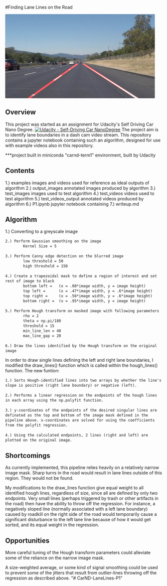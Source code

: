 #Finding Lane Lines on the Road 



<img src="examples/laneLines_thirdPass.jpg" width="480" alt="Combined Image" />

Overview
---

This project was started as an assignment for Udacity's Self Driving Car Nano Degree. [![Udacity - Self-Driving Car NanoDegree](https://s3.amazonaws.com/udacity-sdc/github/shield-carnd.svg)](http://www.udacity.com/drive) The project aim is to identify lane boundaries in a dash cam video stream. This repository contains a jupyter notebook containing such an algorithm, designed for use with example videos also in this repository. 

***project built in miniconda "carnd-term1" environment, built by Udacity

Contents
---

1.) examples
		images and videos used for reference as ideal outputs of algorithm
2.) output_images
		annotated images produced by algorithm
3.) test_images
		images used to test algorithm
4.) test_videos
		videos used to test algorithm
5.) test_videos_output
		annotated videos produced by algorithm
6.) P1.ipynb
		jupyter notebook containing 
7.) writeup.md


Algorithm
---

1.) Converting to a greyscale image

	2.) Perform Gaussian smoothing on the image 
			Kernel Size = 5

	3.) Perform Canny edge detection on the blurred image
			low threshold = 50
			high threshold = 150

	4.) Create a trapezoidal mask to define a region of interest and set 	rest of image to black 
			bottom left = 	(x = .08*image width, y = image height)
			top left = 		(x = .47*image width, y = .6*image height)
			top right = 	(x = .56*image width, y = .6*image height)
			bottom right = 	(x = .95*image width, y = image height)

	5.) Perform Hough transform on masked image with following parameters
			rho = 2                
    		theta = np.pi/180      
    		threshold = 15         
    		min_line_len = 40   
    		max_line_gap = 20

	6.) Draw the lines identified by the Hough transform on the original 	image

In order to draw single lines defining the left and right lane boundaries,
I modified the draw_lines() function which is called within the hough_lines() function. The new funtion: 

	1.) Sorts Hough-identified lines into two arrays by whether the line's slope is positive (right lane boundary) or negative (left).

	2.) Performs a linear regression on the endpoints of the hough lines 
	in each array using the np.polyfit function.

	3.) y-coordinates of the endpoints of the desired singular lines are
	definated as the top and bottom of the image mask defined in the 
	pipeline above. x-coordinates are solved for using the coefficients 
	from the polyfit regression.

	4.) Using the calculated endpoints, 2 lines (right and left) are plotted on the original image. 


Shortcomings
---

As currently implemented, this pipeline relies heavily on a relatively narrow image mask. Sharp turns in the road would result in lane lines outside of this region. They would not be found.  

My modifications to the draw_lines function give equal weight to all identified hough lines, regardless of size, since all are defined by only two endpoints. Very small lines (perhaps triggered by trash or other artifacts in the road) then have the ability to throw off the regression. For instance, a negatively sloped line (normally associated with a left lane boundary) caused by roadkill on the right side of the road would temporarily cause a significant disturbance to the left lane line because of how it would get sorted, and its equal weight in the regression. 


Opportunities
---

More careful tuning of the Hough transform parameters could alleviate some of the reliance on the narrow image mask. 

A size-weighted average, or some kind of signal smoothing could be used to prevent some of the jitters that result from outlier-lines throwing off the regression as described above. "# CarND-LaneLines-P1" 
